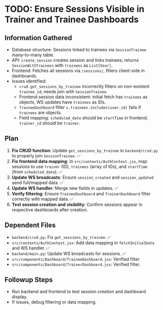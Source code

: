 # TODO: Ensure Sessions Visible in Trainer and Trainee Dashboards

## Information Gathered
- Database structure: Sessions linked to trainees via `SessionTrainee` many-to-many table.
- API: `create_session` creates session and links trainees; returns `SessionWithTrainees` with `trainees` as `List[User]`.
- Frontend: Fetches all sessions via `/sessions/`, filters client-side in dashboards.
- Issues identified:
  - `crud.get_sessions_by_trainee` incorrectly filters on non-existent `trainee_id`; needs join with `SessionTrainee`.
  - Frontend session data inconsistent: initial fetch has `trainees` as objects, WS updates have `trainees` as IDs.
  - `TraineeDashboard` filter `s.trainees.includes(user.id)` fails if `trainees` are objects.
  - Field mapping: `scheduled_date` should be `startTime` in frontend; `trainer_id` should be `trainer`.

## Plan
1. **Fix CRUD function**: Update `get_sessions_by_trainee` in `backend/crud.py` to properly join `SessionTrainee`. ✅
2. **Fix frontend data mapping**: In `src/contexts/AuthContext.jsx`, map sessions to use `trainer` (ID), `trainees` (array of IDs), and `startTime` (from `scheduled_date`). ✅
3. **Update WS broadcasts**: Ensure `session_created` and `session_updated` send full/mapped data. ✅
4. **Update WS handler**: Merge new fields in updates. ✅
5. **Verify filtering**: Ensure `TraineeDashboard` and `TrainerDashboard` filter correctly with mapped data. ✅
6. **Test session creation and visibility**: Confirm sessions appear in respective dashboards after creation.

## Dependent Files
- `backend/crud.py`: Fix `get_sessions_by_trainee`. ✅
- `src/contexts/AuthContext.jsx`: Add data mapping in `fetchInitialData` and WS handler. ✅
- `backend/main.py`: Update WS broadcasts for sessions. ✅
- `src/components/Dashboard/TraineeDashboard.jsx`: Verified filter.
- `src/components/Dashboard/TrainerDashboard.jsx`: Verified filter.

## Followup Steps
- Run backend and frontend to test session creation and dashboard display.
- If issues, debug filtering or data mapping.
